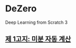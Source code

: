 # DeZero
Deep Learning from Scratch 3

## [제 1고지: 미분 자동 계산](https://github.com/jinmang2/DeZero/pull/1)
